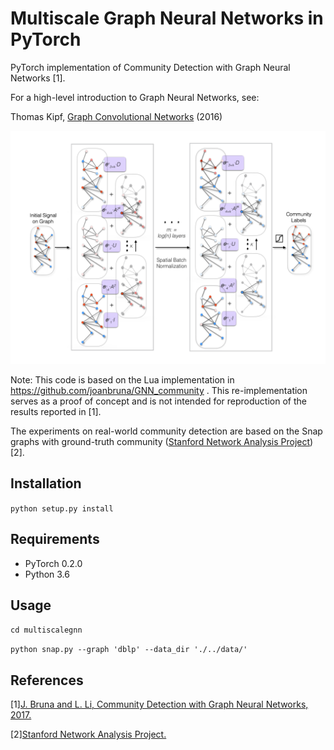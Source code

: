 Multiscale Graph Neural Networks in PyTorch
====

PyTorch implementation of Community Detection with Graph Neural Networks [1].

For a high-level introduction to Graph Neural Networks, see:

Thomas Kipf, [Graph Convolutional Networks](http://tkipf.github.io/graph-convolutional-networks/) (2016)

![Graph Convolutional Networks](figure.png)

Note: This code is based on the Lua implementation in https://github.com/joanbruna/GNN_community . This re-implementation serves as a proof of concept and is not intended for reproduction of the results reported in [1].

The experiments on real-world community detection are based on the Snap graphs with ground-truth community ([Stanford Network Analysis Project](http://snap.stanford.edu/)) [2].

## Installation

```python setup.py install```

## Requirements

  * PyTorch 0.2.0
  * Python 3.6

## Usage

``cd multiscalegnn``

```python snap.py --graph 'dblp' --data_dir './../data/'```

## References

[1][J. Bruna and L. Li, Community Detection with Graph Neural Networks, 2017.](https://arxiv.org/abs/1705.08415)

[2][Stanford Network Analysis Project.](http://snap.stanford.edu/)

